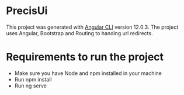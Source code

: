 # PrecisUi

This project was generated with [Angular CLI](https://github.com/angular/angular-cli) version 12.0.3.
The project uses Angular, Bootstrap and Routing to handing url redirects.

# Requirements to run the project

- Make sure you have Node and npm installed in your machine
- Run npm install
- Run ng serve
